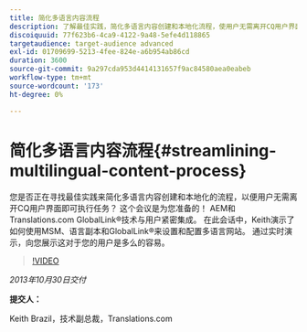 ```yaml
---
title: 简化多语言内容流程
description: 了解最佳实践，简化多语言内容创建和本地化流程，使用户无需离开CQ用户界面即可执行任务。 AEM和Translations.com GlobalLink®技术与用户紧密集成。 Watch Keith演示了如何使用MSM、语言副本和GlobalLink®来设置和配置多语言网站。 通过实时演示，向您展示这对于您的用户是多么的容易。
discoiquuid: 77f623b6-4ca9-4122-9a48-5efe4d118865
targetaudience: target-audience advanced
exl-id: 01709699-5213-4fee-824e-a6b954ab86cd
duration: 3600
source-git-commit: 9a297cda953d4414131657f9ac84580aea0eabeb
workflow-type: tm+mt
source-wordcount: '173'
ht-degree: 0%

---
```


# 简化多语言内容流程{#streamlining-multilingual-content-process}

您是否正在寻找最佳实践来简化多语言内容创建和本地化的流程，以便用户无需离开CQ用户界面即可执行任务？ 这个会议是为您准备的！ AEM和Translations.com GlobalLink®技术与用户紧密集成。 在此会话中，Keith演示了如何使用MSM、语言副本和GlobalLink®来设置和配置多语言网站。 通过实时演示，向您展示这对于您的用户是多么的容易。

>[!VIDEO](https://video.tv.adobe.com/v/19569/?quality=9)

*2013年10月30日交付*

**提交人：**

Keith Brazil，技术副总裁，Translations.com

<!--
[Get back to the Overview](https://helpx.adobe.com/experience-manager/kt/eseminars/gems/aem-index.html)
-->
